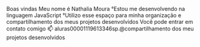 

Boas vindas 
Meu nome é Nathalia Moura
°Estou me desenvolvendo na linguagem JavaScript
°Utilizo esse espaço para minha organização e compartilhamento dos meus projetos desenvolvidos
Você pode entrar em contato comigo 📫
aluras00001119613346sp.@compartilhamento dos meu projetos desenvolvidos

